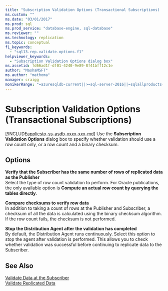```yaml
---
title: "Subscription Validation Options (Transactional Subscriptions) | Microsoft Docs"
ms.custom: ""
ms.date: "03/01/2017"
ms.prod: sql
ms.prod_service: "database-engine, sql-database"
ms.reviewer: ""
ms.technology: replication
ms.topic: conceptual
f1_keywords: 
  - "sql13.rep.validate.options.f1"
helpviewer_keywords: 
  - "Subscription Validation Options dialog box"
ms.assetid: fd66ad1f-df01-4240-9e89-8f41bff12c1e
author: "MashaMSFT"
ms.author: "mathoma"
manager: craigg
monikerRange: "=azuresqldb-current||>=sql-server-2016||=sqlallproducts-allversions||>=sql-server-linux-2017||=azuresqldb-mi-current"
---
```

# Subscription Validation Options (Transactional Subscriptions)
[!INCLUDE[appliesto-ss-asdb-xxxx-xxx-md](../../includes/appliesto-ss-asdb-xxxx-xxx-md.md)]
  Use the **Subscription Validation Options** dialog box to specify whether validation should use a row count only, or a row count and a binary checksum.  
  
## Options  
 **Verify that the Subscriber has the same number of rows of replicated data as the Publisher**  
 Select the type of row count validation to perform. For Oracle publications, the only available option is **Compute an actual row count by querying the tables directly**.  
  
 **Compare checksums to verify row data**  
 In addition to taking a count of rows at the Publisher and Subscriber, a checksum of all the data is calculated using the binary checksum algorithm. If the row count fails, the checksum is not performed.  
  
 **Stop the Distribution Agent after the validation has completed**  
 By default, the Distribution Agent runs continuously. Select this option to stop the agent after validation is performed. This allows you to check whether validation was successful before continuing to replicate data to the Subscriber.  
  
## See Also  
 [Validate Data at the Subscriber](../../relational-databases/replication/validate-data-at-the-subscriber.md)   
 [Validate Replicated Data](../../relational-databases/replication/validate-data-at-the-subscriber.md)  
  
  
